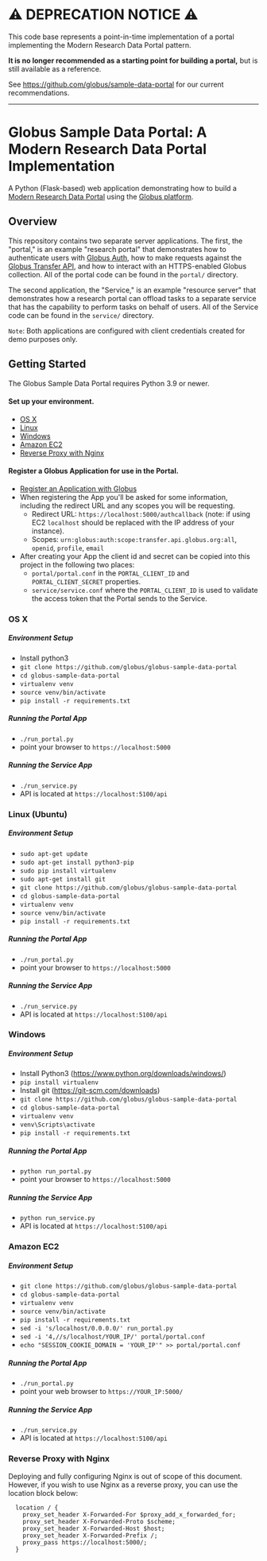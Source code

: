 # ⚠️ DEPRECATION NOTICE ⚠️

This code base represents a point-in-time implementation of a portal implementing the Modern Research Data Portal pattern. 

**It is no longer recommended as a starting point for building a portal,** but is still available as a reference.

See https://github.com/globus/sample-data-portal for our current recommendations.

----------------


# Globus Sample Data Portal: A Modern Research Data Portal Implementation

A Python (Flask-based) web application demonstrating how to build a [Modern Research Data Portal](https://docs.globus.org/guides/recipes/modern-research-data-portal/) using
the [Globus platform](https://www.globus.org/platform).

## Overview
This repository contains two separate server applications. The first, the "portal," is an example "research portal"
that demonstrates how to authenticate users with [Globus Auth](https://docs.globus.org/api/auth/), how to make requests against the [Globus Transfer API](https://docs.globus.org/api/transfer/), and how to interact with an HTTPS-enabled Globus collection. All of the portal code can be found in the `portal/` directory.

The second application, the "Service," is an example "resource server" that demonstrates how a research portal can offload tasks to a separate service that has the capability to perform tasks on behalf of users. All of the Service code can be found in the `service/` directory.

`Note`: Both applications are configured with client credentials created for demo purposes only.

## Getting Started
The Globus Sample Data Portal requires Python 3.9 or newer.

#### Set up your environment.
* [OS X](#os-x)
* [Linux](#linux-ubuntu)
* [Windows](#windows)
* [Amazon EC2](#amazon-ec2)
* [Reverse Proxy with Nginx](#reverse-proxy-with-nginx)

#### Register a Globus Application for use in the Portal. 
* [Register an Application with Globus](https://docs.globus.org/api/auth/developer-guide/#register-app)
* When registering the App you'll be asked for some information, including the redirect URL and any scopes you will be requesting.
    * Redirect URL: `https://localhost:5000/authcallback` (note: if using EC2 `localhost` should be replaced with the IP address of your instance).
    * Scopes: `urn:globus:auth:scope:transfer.api.globus.org:all`, `openid`, `profile`, `email`
* After creating your App the client id and secret can be copied into this project in the following two places:
    * `portal/portal.conf` in the `PORTAL_CLIENT_ID` and `PORTAL_CLIENT_SECRET` properties.
    * `service/service.conf` where the `PORTAL_CLIENT_ID` is used to validate the access token that the Portal sends to the Service.

### OS X

##### Environment Setup

* Install python3
* `git clone https://github.com/globus/globus-sample-data-portal`
* `cd globus-sample-data-portal`
* `virtualenv venv`
* `source venv/bin/activate`
* `pip install -r requirements.txt`

##### Running the Portal App

* `./run_portal.py`
* point your browser to `https://localhost:5000`

##### Running the Service App

* `./run_service.py`
* API is located at `https://localhost:5100/api`

### Linux (Ubuntu)

##### Environment Setup

* `sudo apt-get update`
* `sudo apt-get install python3-pip`
* `sudo pip install virtualenv`
* `sudo apt-get install git`
* `git clone https://github.com/globus/globus-sample-data-portal`
* `cd globus-sample-data-portal`
* `virtualenv venv`
* `source venv/bin/activate`
* `pip install -r requirements.txt`

##### Running the Portal App

* `./run_portal.py`
* point your browser to `https://localhost:5000`

##### Running the Service App

* `./run_service.py`
* API is located at `https://localhost:5100/api`

### Windows

##### Environment Setup

* Install Python3 (<https://www.python.org/downloads/windows/>)
* `pip install virtualenv`
* Install git (<https://git-scm.com/downloads>)
* `git clone https://github.com/globus/globus-sample-data-portal`
* `cd globus-sample-data-portal`
* `virtualenv venv`
* `venv\Scripts\activate`
* `pip install -r requirements.txt`

##### Running the Portal App

* `python run_portal.py`
* point your browser to `https://localhost:5000`

##### Running the Service App

* `python run_service.py`
* API is located at `https://localhost:5100/api`

### Amazon EC2

##### Environment Setup

* `git clone https://github.com/globus/globus-sample-data-portal`
* `cd globus-sample-data-portal`
* `virtualenv venv`
* `source venv/bin/activate`
* `pip install -r requirements.txt`
* `sed -i 's/localhost/0.0.0.0/' run_portal.py`
* `sed -i '4,//s/localhost/YOUR_IP/' portal/portal.conf`
* `echo "SESSION_COOKIE_DOMAIN = 'YOUR_IP'" >> portal/portal.conf`

##### Running the Portal App

* `./run_portal.py`
* point your web browser to `https://YOUR_IP:5000/`

##### Running the Service App

* `./run_service.py`
* API is located at `https://localhost:5100/api`

### Reverse Proxy with Nginx

Deploying and fully configuring Nginx is out of scope of this document. However, if you wish to use Nginx as a reverse proxy, you can use the location block below:
```
  location / {
    proxy_set_header X-Forwarded-For $proxy_add_x_forwarded_for;
    proxy_set_header X-Forwarded-Proto $scheme;
    proxy_set_header X-Forwarded-Host $host;
    proxy_set_header X-Forwarded-Prefix /;
    proxy_pass https://localhost:5000/;
  }
```
